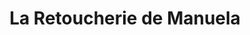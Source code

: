 ---
title: "La Retoucherie de Manuela"
url: /caracas/la-retoucherie-de-manuela-2a-av-de-los-palos-grandes/
shop: sastre
---